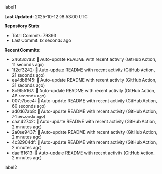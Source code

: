 
label1 
<!-- ACTIVITY_START -->
**Last Updated:** 2025-10-12 08:53:00 UTC

**Repository Stats:**
- Total Commits: 79393
- Last Commit: 12 seconds ago

**Recent Commits:**
- 246f3d7a3: 🤖 Auto-update README with recent activity (GitHub Action, 11 seconds ago)
- 1f2df3242: 🤖 Auto-update README with recent activity (GitHub Action, 21 seconds ago)
- ea4db8f45: 🤖 Auto-update README with recent activity (GitHub Action, 31 seconds ago)
- 8c9155167: 🤖 Auto-update README with recent activity (GitHub Action, 46 seconds ago)
- 007e7bec4: 🤖 Auto-update README with recent activity (GitHub Action, 60 seconds ago)
- ad0d67ab8: 🤖 Auto-update README with recent activity (GitHub Action, 74 seconds ago)
- caa142742: 🤖 Auto-update README with recent activity (GitHub Action, 2 minutes ago)
- 2a0ee9437: 🤖 Auto-update README with recent activity (GitHub Action, 2 minutes ago)
- 4c32904df: 🤖 Auto-update README with recent activity (GitHub Action, 2 minutes ago)
- daaf61613: 🤖 Auto-update README with recent activity (GitHub Action, 2 minutes ago)
<!-- ACTIVITY_END -->

label2
